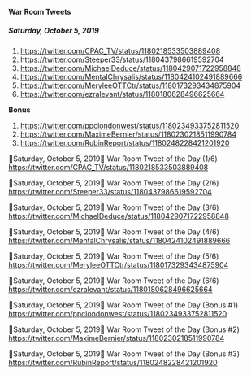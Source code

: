 **War Room Tweets**

##### Saturday, October 5, 2019

 1) https://twitter.com/CPAC_TV/status/1180218533503889408
 2) https://twitter.com/Steeper33/status/1180437986619592704
 3) https://twitter.com/MichaelDeduce/status/1180429071722958848
 4) https://twitter.com/MentalChrysalis/status/1180424102491889666
 5) https://twitter.com/MeryleeOTTCtr/status/1180173293434875904
 6) https://twitter.com/ezralevant/status/1180180628496625664

**Bonus**
 1) https://twitter.com/ppclondonwest/status/1180234933752811520
 2) https://twitter.com/MaximeBernier/status/1180230218511990784
 3) https://twitter.com/RubinReport/status/1180248228421201920


👀Saturday, October 5, 2019👀
War Room Tweet of the Day (1/6)
https://twitter.com/CPAC_TV/status/1180218533503889408


👀Saturday, October 5, 2019👀
War Room Tweet of the Day (2/6)
https://twitter.com/Steeper33/status/1180437986619592704


👀Saturday, October 5, 2019👀
War Room Tweet of the Day (3/6)
https://twitter.com/MichaelDeduce/status/1180429071722958848


👀Saturday, October 5, 2019👀
War Room Tweet of the Day (4/6)
https://twitter.com/MentalChrysalis/status/1180424102491889666


👀Saturday, October 5, 2019👀
War Room Tweet of the Day (5/6)
https://twitter.com/MeryleeOTTCtr/status/1180173293434875904


👀Saturday, October 5, 2019👀
War Room Tweet of the Day (6/6)
https://twitter.com/ezralevant/status/1180180628496625664


👀Saturday, October 5, 2019👀
War Room Tweet of the Day (Bonus #1)
https://twitter.com/ppclondonwest/status/1180234933752811520


👀Saturday, October 5, 2019👀
War Room Tweet of the Day (Bonus #2)
https://twitter.com/MaximeBernier/status/1180230218511990784


👀Saturday, October 5, 2019👀
War Room Tweet of the Day (Bonus #3)
https://twitter.com/RubinReport/status/1180248228421201920


